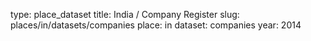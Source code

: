type: place_dataset
title: India / Company Register
slug: places/in/datasets/companies
place: in
dataset: companies
year: 2014
